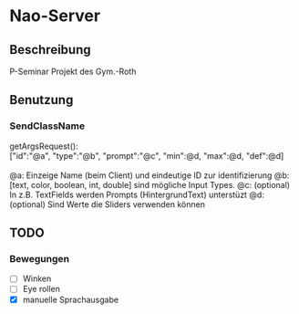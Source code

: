 # Nao-Server
## Beschreibung
P-Seminar Projekt des Gym.-Roth

## Benutzung
### SendClassName
  getArgsRequest():<br/>
    \["id":"@a", "type":"@b", "prompt":"@c"\, "min":@d, "max":@d, "def":@d\]<br/>
    <br/>
    \@a: Einzeige Name (beim Client) und eindeutige ID zur identifizierung
    \@b: [text, color, boolean, int, double] sind mögliche Input Types.
    \@c: (optional) In z.B. TextFields werden Prompts (HintergrundText) unterstüzt
    \@d: (optional) Sind Werte die Sliders verwenden können
    
## TODO
### Bewegungen
  - [ ] Winken
  - [ ] Eye rollen
  - [x] manuelle Sprachausgabe
